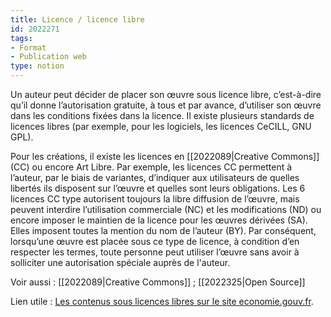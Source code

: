 ```yaml
---
title: Licence / licence libre
id: 2022271
tags:
- Format
- Publication web
type: notion
---
```


Un auteur peut décider de placer son œuvre sous licence libre, c’est-à-dire qu’il donne l’autorisation gratuite, à tous et par avance, d’utiliser son œuvre dans les conditions fixées dans la licence. Il existe plusieurs standards de licences libres (par exemple, pour les logiciels, les licences CeCILL, GNU GPL). 

Pour les créations, il existe les licences en [[2022089|Creative Commons]] (CC) ou encore Art Libre. Par exemple, les licences CC permettent à l’auteur, par le biais de variantes, d’indiquer aux utilisateurs de quelles libertés ils disposent sur l’œuvre et quelles sont leurs obligations. Les 6 licences CC type autorisent toujours la libre diffusion de l’œuvre, mais peuvent interdire l’utilisation commerciale (NC) et les modifications (ND) ou encore imposer le maintien de la licence pour les œuvres dérivées (SA). Elles imposent toutes la mention du nom de l’auteur (BY). Par conséquent, lorsqu’une œuvre est placée sous ce type de licence, à condition d’en respecter les termes, toute personne peut utiliser l’œuvre sans avoir à solliciter une autorisation spéciale auprès de l'auteur.

Voir aussi : [[2022089|Creative Commons]] ; [[2022325|Open Source]]

Lien utile : [Les contenus sous licences libres sur le site economie.gouv.fr](https://www.economie.gouv.fr/apie/propriete-intellectuelle-publications/contenus-sous-licences-libres).

